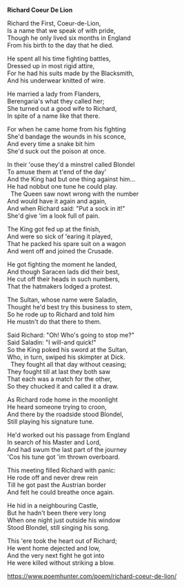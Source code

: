 **Richard Coeur De Lion**

Richard the First, Coeur-de-Lion, <br>
Is a name that we speak of with pride, <br>
Though he only lived six months in England <br>
From his birth to the day that he died.  <br>

He spent all his time fighting battles,  <br>
Dressed up in most rigid attire,  <br>
For he had his suits made by the Blacksmith,  <br>
And his underwear knitted of wire.  <br>

He married a lady from Flanders,  <br>
Berengaria's what they called her;  <br>
She turned out a good wife to Richard,  <br>
In spite of a name like that there.  <br>

For when he came home from his fighting  <br>
She'd bandage the wounds in his sconce,  <br>
And every time a snake bit him  <br>
She'd suck out the poison at once.  <br>

In their 'ouse they'd a minstrel called Blondel  <br>
To amuse them at t'end of the day'  <br>
And the King had but one thing against him... <br>
He had nobbut one tune he could play.  <br>
 
The Queen saw nowt wrong with the number  <br>
And would have it again and again,  <br>
And when Richard said: "Put a sock in it!"  <br>
She'd give 'im a look full of pain.  <br>

The King got fed up at the finish,  <br>
And were so sick of 'earing it played,  <br>
That he packed his spare suit on a wagon  <br>
And went off and joined the Crusade. <br>

He got fighting the moment he landed, <br>
And though Saracen lads did their best,  <br>
He cut off their heads in such numbers,  <br>
That the hatmakers lodged a protest.  <br>

The Sultan, whose name were Saladin,  <br>
Thought he'd best try this business to stem, <br>
So he rode up to Richard and told him  <br>
He mustn't do that there to them.  <br>

Said Richard: "Oh! Who's going to stop me?"  <br>
Said Saladin: "I will-and quick!"  <br>
So the King poked his sword at the Sultan,  <br>
Who, in turn, swiped his skimpter at Dick.  <br>
 
They fought all that day without ceasing;  <br>
They fought till at last they both saw  <br>
That each was a match for the other,  <br>
So they chucked it and called it a draw.  <br>

As Richard rode home in the moonlight  <br>
He heard someone trying to croon,  <br>
And there by the roadside stood Blondel,  <br>
Still playing his signature tune.  <br>

He'd worked out his passage from England  <br>
In search of his Master and Lord,  <br>
And had swum the last part of the journey  <br>
'Cos his tune got 'im thrown overboard.  <br>

This meeting filled Richard with panic:  <br>
He rode off and never drew rein  <br>
Till he got past the Austrian border  <br>
And felt he could breathe once again.  <br>

He hid in a neighbouring Castle, <br>
But he hadn't been there very long  <br>
When one night just outside his window  <br>
Stood Blondel, still singing his song.  <br>

This 'ere took the heart out of Richard; <br>
He went home dejected and low,  <br>
And the very next fight he got into  <br>
He were killed without striking a blow.  <br>
  
https://www.poemhunter.com/poem/richard-coeur-de-lion/
